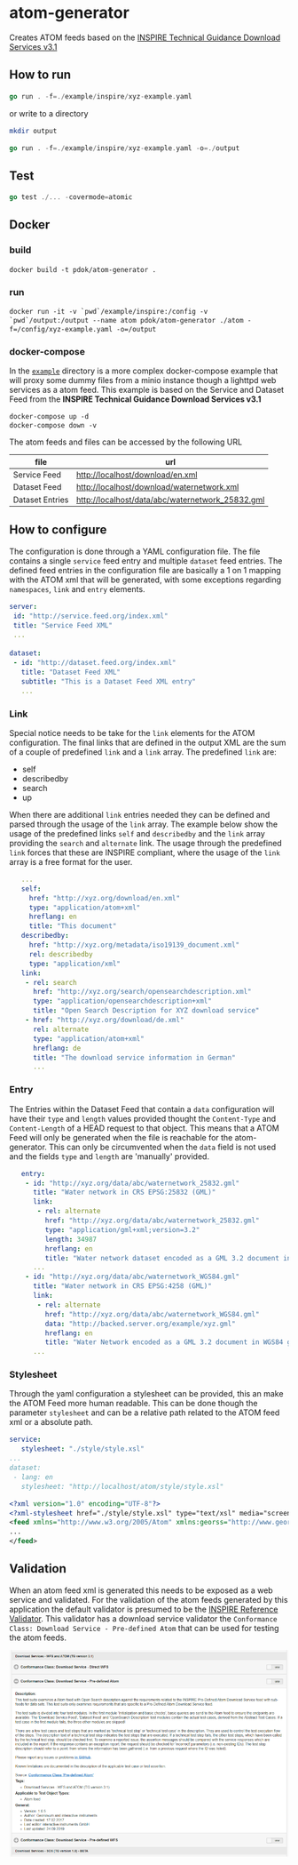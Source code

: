 # atom-generator

Creates ATOM feeds based on the [INSPIRE Technical Guidance Download Services v3.1](https://inspire.ec.europa.eu/documents/Network_Services/Technical_Guidance_Download_Services_v3.1.pdf)

## How to run

```go
go run . -f=./example/inspire/xyz-example.yaml
```

or write to a directory

```bash
mkdir output
```

```go
go run . -f=./example/inspire/xyz-example.yaml -o=./output
```

## Test

```go
go test ./... -covermode=atomic
```

## Docker

### build

```docker
docker build -t pdok/atom-generator .
```

### run

```docker
docker run -it -v `pwd`/example/inspire:/config -v `pwd`/output:/output --name atom pdok/atom-generator ./atom -f=/config/xyz-example.yaml -o=/output
```

### docker-compose

In the [```example```](./example/README.md) directory is a more complex docker-compose example that will proxy some dummy files from a minio instance though a lighttpd web services as a atom feed. This example is based on the Service and Dataset Feed from the **INSPIRE Technical Guidance Download Services v3.1**

```docker-compose
docker-compose up -d
docker-compose down -v
```

The atom feeds and files can be accessed by the following URL

| file | url |
|---|---|
| Service Feed | <http://localhost/download/en.xml>|
| Dataset Feed | <http://localhost/download/waternetwork.xml> |
| Dataset Entries | <http://localhost/data/abc/waternetwork_25832.gml> |

## How to configure

The configuration is done through a YAML configuration file. The file contains a single ```service``` feed entry and multiple ```dataset``` feed entries. The defined feed entries in the configuration file are basically a 1 on 1 mapping with the ATOM xml that will be generated, with some exceptions regarding ```namespaces```, ```link``` and ```entry``` elements.

```yaml
server:
 id: "http://service.feed.org/index.xml"
 title: "Service Feed XML"
 ...

dataset:
 - id: "http://dataset.feed.org/index.xml"
   title: "Dataset Feed XML"
   subtitle: "This is a Dataset Feed XML entry"
   ...
```

### Link

Special notice needs to be take for the ```link``` elements for the ATOM configuration. The final links that are defined in the output XML are the sum of a couple of predefined ```link``` and a ```link``` array. The predefined ```link``` are:

* self
* describedby
* search
* up
  
When there are additional ```link``` entries needed they can be defined and parsed through the usage of the ```link``` array. The example below show the usage of the predefined links ```self``` and ```describedby``` and the ```link``` array providing the ```search``` and ```alternate``` link. The usage through the predefined ```link``` forces that these are INSPIRE compliant, where the usage of the ```link``` array is a free format for the user.

```yaml
   ...
   self:
     href: "http://xyz.org/download/en.xml"
     type: "application/atom+xml"
     hreflang: en
     title: "This document"
   describedby:
     href: "http://xyz.org/metadata/iso19139_document.xml"
     rel: describedby
     type: "application/xml"
   link:
    - rel: search
      href: "http://xyz.org/search/opensearchdescription.xml"
      type: "application/opensearchdescription+xml"
      title: "Open Search Description for XYZ download service"
    - href: "http://xyz.org/download/de.xml"
      rel: alternate
      type: "application/atom+xml"
      hreflang: de
      title: "The download service information in German"
      ...
```

### Entry

The Entries within the Dataset Feed that contain a ```data``` configuration will have their ```type``` and ```length``` values provided thought the ```Content-Type``` and ```Content-Length``` of a HEAD request to that object. This means that a ATOM Feed will only be generated when the file is reachable for the atom-generator. This can only be circumvented when the ```data``` field is not used and the fields ```type``` and ```length``` are 'manually' provided.

```yaml
   entry:
    - id: "http://xyz.org/data/abc/waternetwork_25832.gml"
      title: "Water network in CRS EPSG:25832 (GML)"
      link:
       - rel: alternate
         href: "http://xyz.org/data/abc/waternetwork_25832.gml"
         type: "application/gml+xml;version=3.2"
         length: 34987
         hreflang: en
         title: "Water network dataset encoded as a GML 3.2 document in ETRS89 UTM zone 32N (http://www.opengis.net/def/crs/EPSG/0/25832)"
      ...
    - id: "http://xyz.org/data/abc/waternetwork_WGS84.gml"
      title: "Water network in CRS EPSG:4258 (GML)"
      link:
       - rel: alternate
         href: "http://xyz.org/data/abc/waternetwork_WGS84.gml"
         data: "http://backed.server.org/example/xyz.gml"
         hreflang: en
         title: "Water Network encoded as a GML 3.2 document in WGS84 geographic coordinates (http://www.opengis.net/def/crs/OGC/1.3/CRS84)"
      ...
```

### Stylesheet

Through the yaml configuration a stylesheet can be provided, this an make the ATOM Feed more human readable. This can be done though the parameter ```stylesheet``` and can be a relative path related to the ATOM feed xml or a absolute path.

```yaml
service:
   stylesheet: "./style/style.xsl"
...
dataset:
 - lang: en
   stylesheet: "http://localhost/atom/style/style.xsl"
```

```xml
<?xml version="1.0" encoding="UTF-8"?>
<?xml-stylesheet href="./style/style.xsl" type="text/xsl" media="screen"?>
<feed xmlns="http://www.w3.org/2005/Atom" xmlns:georss="http://www.georss.org/georss" xmlns:inspire_dls="http://inspire.ec.europa.eu/schemas/inspire_dls/1.0" xml:lang="nl">
...
</feed>
```

## Validation

When an atom feed xml is generated this needs to be exposed as a web service and validated. For the validation of the atom feeds generated by this application the default validator is presumed to be the [INSPIRE Reference Validator](https://inspire.ec.europa.eu/validator/). This validator has a download service validator the ```Conformance Class: Download Service - Pre-defined Atom``` that can be used for testing the atom feeds.

![inspire_test](./images/pre-defined-atom.png)
